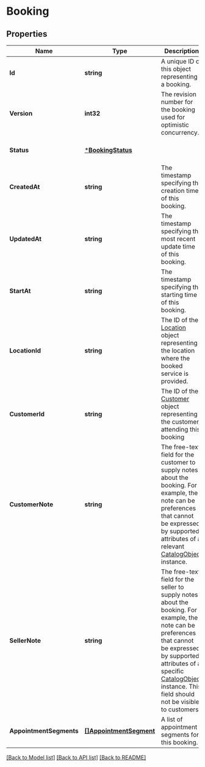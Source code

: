 # Booking

## Properties
Name | Type | Description | Notes
------------ | ------------- | ------------- | -------------
**Id** | **string** | A unique ID of this object representing a booking. | [optional] [default to null]
**Version** | **int32** | The revision number for the booking used for optimistic concurrency. | [optional] [default to null]
**Status** | [***BookingStatus**](BookingStatus.md) |  | [optional] [default to null]
**CreatedAt** | **string** | The timestamp specifying the creation time of this booking. | [optional] [default to null]
**UpdatedAt** | **string** | The timestamp specifying the most recent update time of this booking. | [optional] [default to null]
**StartAt** | **string** | The timestamp specifying the starting time of this booking. | [optional] [default to null]
**LocationId** | **string** | The ID of the [Location](#type-location) object representing the location where the booked service is provided. | [optional] [default to null]
**CustomerId** | **string** | The ID of the [Customer](#type-Customer) object representing the customer attending this booking | [optional] [default to null]
**CustomerNote** | **string** | The free-text field for the customer to supply notes about the booking. For example, the note can be preferences that cannot be expressed by supported attributes of a relevant [CatalogObject](#type-CatalogObject) instance. | [optional] [default to null]
**SellerNote** | **string** | The free-text field for the seller to supply notes about the booking. For example, the note can be preferences that cannot be expressed by supported attributes of a specific [CatalogObject](#type-CatalogObject) instance. This field should not be visible to customers. | [optional] [default to null]
**AppointmentSegments** | [**[]AppointmentSegment**](AppointmentSegment.md) | A list of appointment segments for this booking. | [optional] [default to null]

[[Back to Model list]](../README.md#documentation-for-models) [[Back to API list]](../README.md#documentation-for-api-endpoints) [[Back to README]](../README.md)


